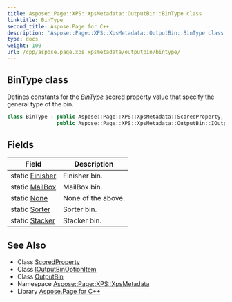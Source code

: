 ```yaml
---
title: Aspose::Page::XPS::XpsMetadata::OutputBin::BinType class
linktitle: BinType
second_title: Aspose.Page for C++
description: 'Aspose::Page::XPS::XpsMetadata::OutputBin::BinType class. Defines constants for the BinType scored property value that specify the general type of the bin in C++.'
type: docs
weight: 100
url: /cpp/aspose.page.xps.xpsmetadata/outputbin/bintype/
---
```

## BinType class


Defines constants for the *[BinType](./)* scored property value that specify the general type of the bin.

```cpp
class BinType : public Aspose::Page::XPS::XpsMetadata::ScoredProperty,
                public Aspose::Page::XPS::XpsMetadata::OutputBin::IOutputBinOptionItem
```

## Fields

| Field | Description |
| --- | --- |
| static [Finisher](./finisher/) | Finisher bin. |
| static [MailBox](./mailbox/) | MailBox bin. |
| static [None](./none/) | None of the above. |
| static [Sorter](./sorter/) | Sorter bin. |
| static [Stacker](./stacker/) | Stacker bin. |
## See Also

* Class [ScoredProperty](../../scoredproperty/)
* Class [IOutputBinOptionItem](../ioutputbinoptionitem/)
* Class [OutputBin](../)
* Namespace [Aspose::Page::XPS::XpsMetadata](../../)
* Library [Aspose.Page for C++](../../../)
